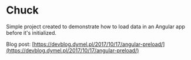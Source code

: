 # Chuck

Simple project created to demonstrate how to load data in an Angular app before it's initialized. 

Blog post: [https://devblog.dymel.pl/2017/10/17/angular-preload/](https://devblog.dymel.pl/2017/10/17/angular-preload/)